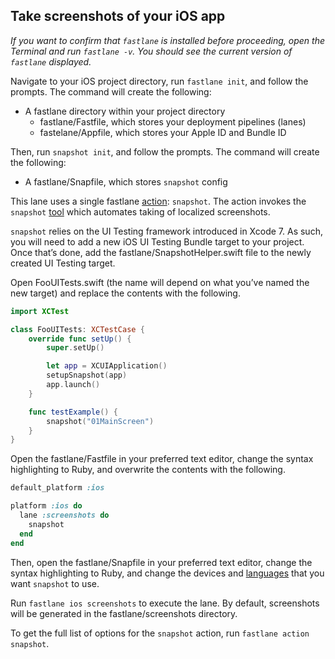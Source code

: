 ## Take screenshots of your iOS app

*If you want to confirm that `fastlane` is installed before proceeding, open the Terminal and run `fastlane -v`. You should see the current version of `fastlane` displayed.*

Navigate to your iOS project directory, run `fastlane init`, and follow the prompts. The command will create the following:

- A fastlane directory within your project directory
  - fastlane/Fastfile, which stores your deployment pipelines (lanes)
  - fastelane/Appfile, which stores your Apple ID and Bundle ID

Then, run `snapshot init`, and follow the prompts. The command will create the following:

- A fastlane/Snapfile, which stores `snapshot` config

This lane uses a single fastlane [action](https://github.com/fastlane/fastlane/blob/master/fastlane/docs/Actions.md): `snapshot`. The action invokes the `snapshot` [tool](https://github.com/fastlane/fastlane/tree/master/snapshot) which automates taking of localized screenshots.

`snapshot` relies on the UI Testing framework introduced in Xcode 7. As such, you will need to add a new iOS UI Testing Bundle target to your project. Once that’s done, add the fastlane/SnapshotHelper.swift file to the newly created UI Testing target.

Open FooUITests.swift (the name will depend on what you’ve named the new target) and replace the contents with the following.

```swift
import XCTest

class FooUITests: XCTestCase {
    override func setUp() {
        super.setUp()

        let app = XCUIApplication()
        setupSnapshot(app)
        app.launch()
    }

    func testExample() {
        snapshot("01MainScreen")
    }
}
```

Open the fastlane/Fastfile in your preferred text editor, change the syntax highlighting to Ruby, and overwrite the contents with the following.

```ruby
default_platform :ios

platform :ios do
  lane :screenshots do
    snapshot
  end
end
```

Then, open the fastlane/Snapfile in your preferred text editor, change the syntax highlighting to Ruby, and change the devices and [languages](https://github.com/fastlane/fastlane/tree/master/snapshot#available-language-codes) that you want `snapshot` to use.

Run `fastlane ios screenshots` to execute the lane. By default, screenshots will be generated in the fastlane/screenshots directory.

To get the full list of options for the `snapshot` action, run `fastlane action snapshot`.
